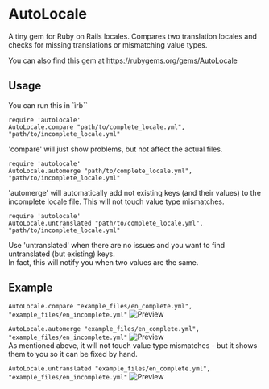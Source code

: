 AutoLocale
==

A tiny gem for Ruby on Rails locales.
Compares two translation locales and checks for missing translations or mismatching value types.

You can also find this gem at https://rubygems.org/gems/AutoLocale

Usage
--

You can run this in `ìrb``
```
require 'autolocale'
AutoLocale.compare "path/to/complete_locale.yml", "path/to/incomplete_locale.yml"
```
'compare' will just show problems, but not affect the actual files.

```
require 'autolocale'
AutoLocale.automerge "path/to/complete_locale.yml", "path/to/incomplete_locale.yml"
```
'automerge' will automatically add not existing keys (and their values) to the incomplete locale file.
This will not touch value type mismatches.

```
require 'autolocale'
AutoLocale.untranslated "path/to/complete_locale.yml", "path/to/incomplete_locale.yml"
```
Use 'untranslated' when there are no issues and you want to find untranslated (but existing) keys.<br>
In fact, this will notify you when two values are the same.

Example
--
`AutoLocale.compare "example_files/en_complete.yml", "example_files/en_incomplete.yml"`
![Preview](http://i.imgur.com/wYMW9RH.png)

``AutoLocale.automerge "example_files/en_complete.yml", "example_files/en_incomplete.yml"``
![Preview](http://i.imgur.com/3Aicwdu.png)<br/>
As mentioned above, it will not touch value type mismatches - but it shows them to you so it can be fixed by hand.

`AutoLocale.untranslated "example_files/en_complete.yml", "example_files/en_incomplete.yml"`
![Preview](http://i.imgur.com/SdOGiZe.png)

